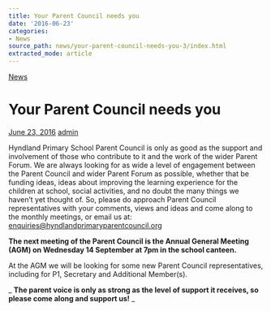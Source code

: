 ```yaml
---
title: Your Parent Council needs you
date: '2016-06-23'
categories:
- News
source_path: news/your-parent-council-needs-you-3/index.html
extracted_mode: article
---
```

[News](/news/)

# Your Parent Council needs you

[June 23, 2016](/news/your-parent-council-needs-you-3/) [admin](author/admin/)

Hyndland Primary School Parent Council is only as good as the support and involvement of those who contribute to it and the work of the wider Parent Forum. We are always looking for as wide a level of engagement between the Parent Council and wider Parent Forum as possible, whether that be funding ideas, ideas about improving the learning experience for the children at school, social activities, and no doubt the many things we haven’t yet thought of. So, please do approach Parent Council representatives with your comments, views and ideas and come along to the monthly meetings, or email us at: [enquiries@hyndlandprimaryparentcouncil.org](mailto:enquiries@hyndlandprimaryparentcouncil.org)

**The next meeting of the Parent Council is the Annual General Meeting (AGM) on&nbsp;Wednesday 14 September at 7pm in the school canteen.**

At the AGM we will be looking for some new Parent Council representatives, including for P1, Secretary and Additional Member(s).

_ **The parent voice is only as strong as the level of support it receives, so please come along and support us!** _
